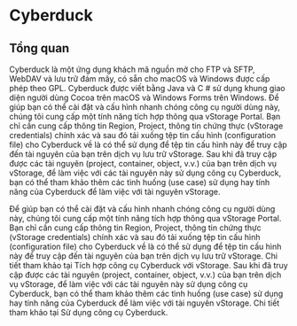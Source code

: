 # Cyberduck

## Tổng quan <a href="#cyberduck-tongquan" id="cyberduck-tongquan"></a>

Cyberduck là một ứng dụng khách mã nguồn mở cho FTP và SFTP, WebDAV và lưu trữ đám mây, có sẵn cho macOS và Windows được cấp phép theo GPL. Cyberduck được viết bằng Java và C # sử dụng khung giao diện người dùng Cocoa trên macOS và Windows Forms trên Windows. Để giúp bạn có thể cài đặt và cấu hình nhanh chóng công cụ người dùng này, chúng tôi cung cấp một tính năng tích hợp thông qua vStorage Portal. Bạn chỉ cần cung cấp thông tin Region, Project, thông tin chứng thực (vStorage credentials) chính xác và sau đó tải xuống tệp tin cấu hình (configuration file) cho Cyberduck về là có thể sử dụng để tệp tin cấu hình này để truy cập đến tài nguyên của bạn trên dịch vụ lưu trữ vStorage. Sau khi đã truy cập được các tài nguyên (project, container, object, v.v.) của bạn trên dịch vụ vStorage, để làm việc với các tài nguyên này sử dụng công cụ Cyberduck, bạn có thể tham khảo thêm các tình huống (use case) sử dụng hay tính năng của Cyberduck để làm việc với tài nguyên vStorage.

Để giúp bạn có thể cài đặt và cấu hình nhanh chóng công cụ người dùng này, chúng tôi cung cấp một tính năng tích hợp thông qua vStorage Portal. Bạn chỉ cần cung cấp thông tin Region, Project, thông tin chứng thực (vStorage credentials) chính xác và sau đó tải xuống tệp tin cấu hình (configuration file) cho Cyberduck về là có thể sử dụng để tệp tin cấu hình này để truy cập đến tài nguyên của bạn trên dịch vụ lưu trữ vStorage. Chi tiết tham khảo tại Tích hợp công cụ Cyberduck với vStorage. Sau khi đã truy cập được các tài nguyên (project, container, object, v.v.) của bạn trên dịch vụ vStorage, để làm việc với các tài nguyên này sử dụng công cụ Cyberduck, bạn có thể tham khảo thêm các tình huống (use case) sử dụng hay tính năng của Cyberduck để làm việc với tài nguyên vStorage. Chi tiết tham khảo tại Sử dụng công cụ Cyberduck.
